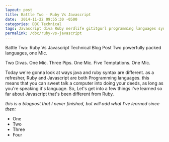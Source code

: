```yaml
---
layout: post
title: Battle Two - Ruby Vs Javascript
date:  2014-11-22 09:55:30 -0500
categories: DBC Technical
tags: Javascript diva Ruby nerdlife gititgurl programming languages syntax #DBCJavaScript
permalink: /dbc/ruby-vs-javascript
---
```


Battle Two: Ruby Vs Javascript Technical Blog Post Two powerfully packed languages, one Mic.

Two Divas. One Mic. Three Pips. One Mic. Five Temptations. One Mic.

Today we're gonna look at ways java and ruby syntax are different. as a refresher, Ruby and Javascript are both Programming languages. this means that you can sweet talk a computer into doing your deeds, as long as you're speaking it's language. So, Let's get into a few things I've learned so far about Javascript that's been different from Ruby.

*this is a blogpost that I never finished, but will add what I've learned since then:*
- One
- Two
- Three
- Four
